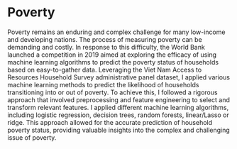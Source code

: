 # Poverty
Poverty remains an enduring and complex challenge for many low-income and developing nations. The process of measuring poverty can be demanding and costly. In response to this difficulty, the World Bank launched a competition in 2019 aimed at exploring the efficacy of using machine learning algorithms to predict the poverty status of households based on easy-to-gather data.
Leveraging the Viet Nam Access to Resources Household Survey administrative panel dataset, I applied various machine learning methods to predict the likelihood of households transitioning into or out of poverty. To achieve this, I followed a rigorous approach that involved preprocessing and feature engineering to select and transform relevant features. I applied different machine learning algorithms, including logistic regression, decision trees, random forests, linear/Lasso or ridge. This approach allowed for the accurate prediction of household poverty status, providing valuable insights into the complex and challenging issue of poverty.
